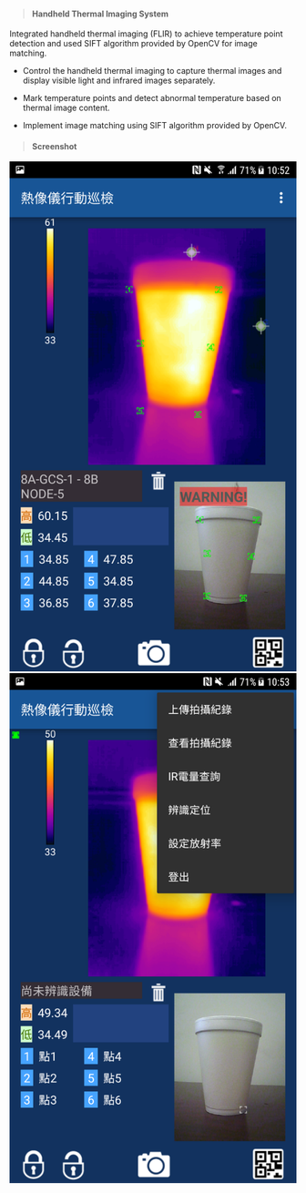 > <h4> Handheld Thermal Imaging System </h4>

Integrated handheld thermal imaging (FLIR) to achieve temperature point detection and used SIFT algorithm provided by OpenCV for image matching.

- Control the handheld thermal imaging to capture thermal images and display visible light and infrared images separately.

- Mark temperature points and detect abnormal temperature based on thermal image content.

- Implement image matching using SIFT algorithm provided by OpenCV.

> <h4> Screenshot </h4>

![img](../_assets/ir-1.png ':size=240')
![img](../_assets/ir-2.png ':size=240')